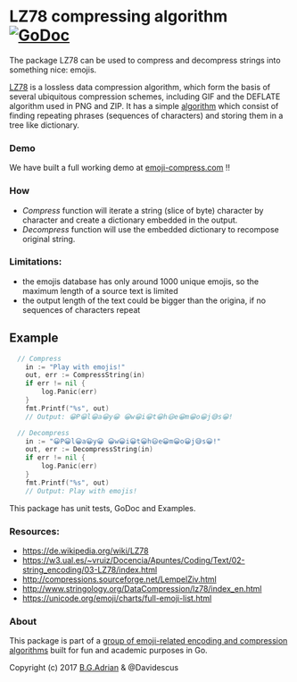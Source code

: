 # LZ78 compressing algorithm [![GoDoc](https://godoc.org/golang.org/x/tools/cmd/godoc?status.svg)](https://godoc.org/github.com/bgadrian/emoji-compressor/lz78)
The package LZ78 can be used to compress and decompress strings into something nice: emojis.
 
 [LZ78](https://en.wikipedia.org/wiki/LZ77_and_LZ78)
  is a lossless data compression algorithm, which form the basis of several ubiquitous compression schemes, 
  including GIF and the DEFLATE algorithm used in PNG and ZIP.
  It has a simple [algorithm](http://www.stringology.org/DataCompression/lz78/index_en.html) which consist of finding repeating phrases (sequences of characters) and storing them in a tree like dictionary.
 
### Demo
We have built a full working demo at [emoji-compress.com](https://emoji-compress.com/) ‼

### How
* *Compress* function will iterate a string (slice of byte) character by character and  create a dictionary embedded in the output.
* *Decompress* function will use the embedded dictionary to recompose original string.

### Limitations:
* the emojis database has only around 1000 unique emojis, so the maximum length of a source text is limited
* the output length of the text could be bigger than the origina, if no sequences of characters repeat

## Example
```go
  // Compress
	in := "Play with emojis!"
	out, err := CompressString(in)
	if err != nil {
		log.Panic(err)
	}
	fmt.Printf("%s", out)
	// Output: 😀P😀l😀a😀y😀 😀w😀i😀t😀h😃e😀m😀o😀j😅s😀!

  // Decompress
	in := "😀P😀l😀a😀y😀 😀w😀i😀t😀h😃e😀m😀o😀j😅s😀!"
	out, err := DecompressString(in)
	if err != nil {
		log.Panic(err)
	}
	fmt.Printf("%s", out)
	// Output: Play with emojis!
```
This package has unit tests, GoDoc and Examples.

### Resources:
* https://de.wikipedia.org/wiki/LZ78
* https://w3.ual.es/~vruiz/Docencia/Apuntes/Coding/Text/02-string_encoding/03-LZ78/index.html
* http://compressions.sourceforge.net/LempelZiv.html
* http://www.stringology.org/DataCompression/lz78/index_en.html
* https://unicode.org/emoji/charts/full-emoji-list.html

### About
This package is part of a [group of emoji-related encoding and compression algorithms](https://github.com/bgadrian/emoji-compressor) built for fun and academic purposes in Go.

Copyright (c) 2017 [B.G.Adrian](https://coder.today) & @Davidescus

